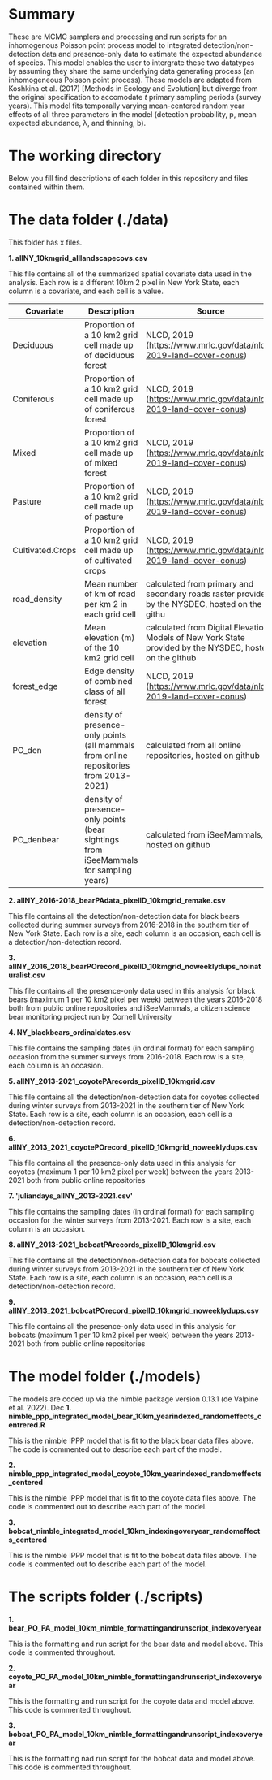 # Summary
These are MCMC samplers and processing and run scripts for an inhomogenous Poisson point process model to integrated detection/non-detection data and presence-only data to estimate the expected abundance of species. This model enables the user to intergrate these two datatypes by assuming they share the same underlying data generating process (an inhomogeneous Poisson point process). These models are adapted from Koshkina et al. (2017) [Methods in Ecology and Evolution] but diverge from the original specification to accomodate _t_ primary sampling periods (survey years). This model fits temporally varying mean-centered random year effects of all three parameters in the model (detection probability, p, mean expected abundance, λ, and thinning, b). 


# The working directory

Below you fill find descriptions of each folder in this repository and files contained within them.

# The data folder (./data)

This folder has x files.

**1. allNY_10kmgrid_alllandscapecovs.csv**

This file contains all of the summarized spatial covariate data used in the analysis. Each row is a different 10km 2 pixel in New York State, each column is a covariate, and each cell is a value.

| **Covariate**    | **Description**                                                                       | **Source**                                                                                              |
|------------------|---------------------------------------------------------------------------------------|---------------------------------------------------------------------------------------------------------|
| Deciduous        | Proportion of a 10 km2 grid cell made up of deciduous forest                          | NLCD, 2019 (https://www.mrlc.gov/data/nlcd-2019-land-cover-conus)                                       |
| Coniferous       | Proportion of a 10 km2 grid cell made up of coniferous forest                         | NLCD, 2019 (https://www.mrlc.gov/data/nlcd-2019-land-cover-conus)                                       |
| Mixed            | Proportion of a 10 km2 grid cell made up of mixed forest                              | NLCD, 2019 (https://www.mrlc.gov/data/nlcd-2019-land-cover-conus)                                       |
| Pasture          | Proportion of a 10 km2 grid cell made up of pasture                                   | NLCD, 2019 (https://www.mrlc.gov/data/nlcd-2019-land-cover-conus)                                       |
| Cultivated.Crops | Proportion of a 10 km2 grid cell made up of cultivated crops                          | NLCD, 2019 (https://www.mrlc.gov/data/nlcd-2019-land-cover-conus)                                       |
| road_density     | Mean number of km of road per km 2 in each grid cell                                  | calculated from primary and secondary roads raster provided by the NYSDEC, hosted on the githu          |
| elevation        | Mean elevation (m) of the 10 km2 grid cell                                            | calculated from Digital Elevation Models of New York State provided by the NYSDEC, hosted on the github |
| forest_edge      | Edge density of combined class of all forest                                          | NLCD, 2019 (https://www.mrlc.gov/data/nlcd-2019-land-cover-conus)                                       |
| PO_den           | density of presence-only points (all mammals from online repositories from 2013-2021) | calculated from all online repositories, hosted on github                                               |
| PO_denbear       | density of presence-only points (bear sightings from iSeeMammals for sampling years)  | calculated from iSeeMammals, hosted on github                                                           |

**2. allNY_2016-2018_bearPAdata_pixelID_10kmgrid_remake.csv**

This file contains all the detection/non-detection data for black bears collected during summer surveys from 2016-2018 in the southern tier of New York State. Each row is a site, each column is an occasion, each cell is a detection/non-detection record.

**3. allNY_2016_2018_bearPOrecord_pixelID_10kmgrid_noweeklydups_noinaturalist.csv**

This file contains all the presence-only data used in this analysis for black bears  (maximum 1 per 10 km2 pixel per week) between the years 2016-2018 both from public online repositories and iSeeMammals, a citizen science bear monitoring project run by Cornell University

**4. NY_blackbears_ordinaldates.csv**

This file contains the sampling dates (in ordinal format) for each sampling occasion from the summer surveys from 2016-2018. Each row is a site, each column is an occasion.

**5. allNY_2013-2021_coyotePArecords_pixelID_10kmgrid.csv**

This file contains all the detection/non-detection data for coyotes collected during winter surveys from 2013-2021 in the southern tier of New York State. Each row is a site, each column is an occasion, each cell is a detection/non-detection record.

**6. allNY_2013_2021_coyotePOrecord_pixelID_10kmgrid_noweeklydups.csv**

This file contains all the presence-only data used in this analysis for coyotes (maximum 1 per 10 km2 pixel per week) between the years 2013-2021 both from public online repositories

**7. 'juliandays_allNY_2013-2021.csv'**

This file contains the sampling dates (in ordinal format) for each sampling occasion for the winter surveys from 2013-2021. Each row is a site, each column is an occasion.

**8. allNY_2013-2021_bobcatPArecords_pixelID_10kmgrid.csv**

This file contains all the detection/non-detection data for bobcats collected during winter surveys from 2013-2021 in the southern tier of New York State. Each row is a site, each column is an occasion, each cell is a detection/non-detection record.

**9. allNY_2013_2021_bobcatPOrecord_pixelID_10kmgrid_noweeklydups.csv**

This file contains all the presence-only data used in this analysis for bobcats (maximum 1 per 10 km2 pixel per week) between the years 2013-2021 both from public online repositories


# The model folder (./models)

The models are coded up via the nimble package version 0.13.1 (de Valpine et al. 2022). 
Dec
**1. nimble_ppp_integrated_model_bear_10km_yearindexed_randomeffects_centrered.R**

This is the nimble IPPP model that is fit to the black bear data files above. The code is commented out to describe each part of the model.

**2. nimble_ppp_integrated_model_coyote_10km_yearindexed_randomeffects_centered**

This is the nimble IPPP model that is fit to the coyote data files above. The code is commented out to describe each part of the model.

**3. bobcat_nimble_integrated_model_10km_indexingoveryear_randomeffects_centered**

This is the nimble IPPP model that is fit to the bobcat data files above. The code is commented out to describe each part of the model.


# The scripts folder (./scripts)

**1. bear_PO_PA_model_10km_nimble_formattingandrunscript_indexoveryear**

This is the formatting and run script for the bear data and model above. This code is commented throughout.

**2. coyote_PO_PA_model_10km_nimble_formattingandrunscript_indexoveryear**

This is the formatting and run script for the coyote data and model above. This code is commented throughout.

**3. bobcat_PO_PA_model_10km_nimble_formattingandrunscript_indexoveryear** 

This is the formatting nad run script for the bobcat data and model above. This code is commented throughout. 
